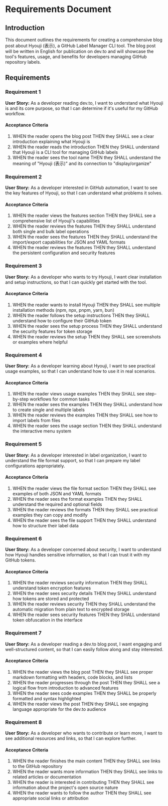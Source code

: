 # Requirements Document

## Introduction

This document outlines the requirements for creating a comprehensive blog post about Hyouji (表示), a GitHub Label Manager CLI tool. The blog post will be written in English for publication on dev.to and will showcase the tool's features, usage, and benefits for developers managing GitHub repository labels.

## Requirements

### Requirement 1

**User Story:** As a developer reading dev.to, I want to understand what Hyouji is and its core purpose, so that I can determine if it's useful for my GitHub workflow.

#### Acceptance Criteria

1. WHEN the reader opens the blog post THEN they SHALL see a clear introduction explaining what Hyouji is
2. WHEN the reader reads the introduction THEN they SHALL understand that Hyouji is a CLI tool for managing GitHub labels
3. WHEN the reader sees the tool name THEN they SHALL understand the meaning of "Hyouji (表示)" and its connection to "display/organize"

### Requirement 2

**User Story:** As a developer interested in GitHub automation, I want to see the key features of Hyouji, so that I can understand what problems it solves.

#### Acceptance Criteria

1. WHEN the reader views the features section THEN they SHALL see a comprehensive list of Hyouji's capabilities
2. WHEN the reader reviews the features THEN they SHALL understand both single and bulk label operations
3. WHEN the reader sees the features THEN they SHALL understand the import/export capabilities for JSON and YAML formats
4. WHEN the reader reviews the features THEN they SHALL understand the persistent configuration and security features

### Requirement 3

**User Story:** As a developer who wants to try Hyouji, I want clear installation and setup instructions, so that I can quickly get started with the tool.

#### Acceptance Criteria

1. WHEN the reader wants to install Hyouji THEN they SHALL see multiple installation methods (npm, npx, pnpm, yarn, bun)
2. WHEN the reader follows the setup instructions THEN they SHALL understand how to configure their GitHub token
3. WHEN the reader sees the setup process THEN they SHALL understand the security features for token storage
4. WHEN the reader reviews the setup THEN they SHALL see screenshots or examples where helpful

### Requirement 4

**User Story:** As a developer learning about Hyouji, I want to see practical usage examples, so that I can understand how to use it in real scenarios.

#### Acceptance Criteria

1. WHEN the reader views usage examples THEN they SHALL see step-by-step workflows for common tasks
2. WHEN the reader sees the examples THEN they SHALL understand how to create single and multiple labels
3. WHEN the reader reviews the examples THEN they SHALL see how to import labels from files
4. WHEN the reader sees the usage section THEN they SHALL understand the interactive menu system

### Requirement 5

**User Story:** As a developer interested in label organization, I want to understand the file format support, so that I can prepare my label configurations appropriately.

#### Acceptance Criteria

1. WHEN the reader views the file format section THEN they SHALL see examples of both JSON and YAML formats
2. WHEN the reader sees the format examples THEN they SHALL understand the required and optional fields
3. WHEN the reader reviews the formats THEN they SHALL see practical examples they can copy and modify
4. WHEN the reader sees the file support THEN they SHALL understand how to structure their label data

### Requirement 6

**User Story:** As a developer concerned about security, I want to understand how Hyouji handles sensitive information, so that I can trust it with my GitHub tokens.

#### Acceptance Criteria

1. WHEN the reader reviews security information THEN they SHALL understand token encryption features
2. WHEN the reader sees security details THEN they SHALL understand how tokens are stored and protected
3. WHEN the reader reviews security THEN they SHALL understand the automatic migration from plain text to encrypted storage
4. WHEN the reader sees security features THEN they SHALL understand token obfuscation in the interface

### Requirement 7

**User Story:** As a developer reading a dev.to blog post, I want engaging and well-structured content, so that I can easily follow along and stay interested.

#### Acceptance Criteria

1. WHEN the reader views the blog post THEN they SHALL see proper markdown formatting with headers, code blocks, and lists
2. WHEN the reader progresses through the post THEN they SHALL see a logical flow from introduction to advanced features
3. WHEN the reader sees code examples THEN they SHALL be properly formatted and syntax highlighted
4. WHEN the reader views the post THEN they SHALL see engaging language appropriate for the dev.to audience

### Requirement 8

**User Story:** As a developer who wants to contribute or learn more, I want to see additional resources and links, so that I can explore further.

#### Acceptance Criteria

1. WHEN the reader finishes the main content THEN they SHALL see links to the GitHub repository
2. WHEN the reader wants more information THEN they SHALL see links to related articles or documentation
3. WHEN the reader is interested in contributing THEN they SHALL see information about the project's open source nature
4. WHEN the reader wants to follow the author THEN they SHALL see appropriate social links or attribution
